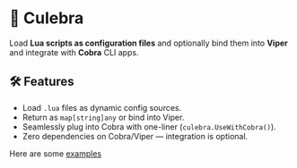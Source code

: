 # 🐍 Culebra

Load **Lua scripts as configuration files** and optionally bind them into **Viper** and integrate with **Cobra** CLI apps.

## 🛠️ Features

- Load `.lua` files as dynamic config sources.
- Return as `map[string]any` or bind into Viper.
- Seamlessly plug into Cobra with one-liner (`culebra.UseWithCobra()`).
- Zero dependencies on Cobra/Viper — integration is optional.

Here are some [examples](examples)
